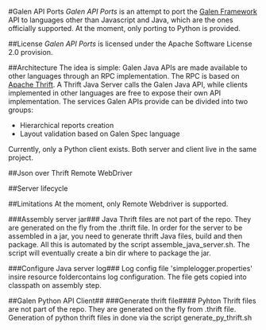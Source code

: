 
#Galen API Ports
_Galen API Ports_ is an attempt to port the [Galen Framework](http://galenframework.com "Galen's Homepage") API to languages other than Javascript and Java, which are the ones officially supported.
At the moment, only porting to Python is provided.

##License
_Galen API Ports_ is licensed under the Apache Software License 2.0 provision.

##Architecture
The idea is simple: Galen Java APIs are made available to other languages through an RPC implementation.
The RPC is based on [Apache Thrift](https://thrift.apache.org/).
A Thrift Java Server calls the Galen Java API, while clients implemented in other languages are free to expose their own API implementation.
The services Galen APIs provide can be divided into two groups:
- Hierarchical reports creation
- Layout validation based on Galen Spec language

Currently, only a Python client exists. Both server and client live in the same project.

##Json over Thrift Remote WebDriver

##Server lifecycle



##Limitations
At the moment, only Remote Webdriver is supported.

###Assembly server jar###
Java Thrift files are not part of the repo. They are generated on the fly from the .thrift file.
In order for the server to be assembled in a jar, you need to generate thrift Java files, build and then package.
All this is automated by the script assemble_java_server.sh.
The script will eventually create a bin dir where to package the jar.

###Configure Java server log###
Log config file 'simplelogger.properties' insire resource foldercontains log configuration.
The file gets copied into classpath on assembly step.

##Galen Python API Client##
###Generate thrift file####
Pyhton Thrift files are not part of the repo. They are generated on the fly from .thrift file.
Generation of python thrift files in done via the script generate_py_thrift.sh
